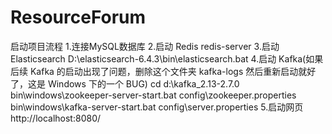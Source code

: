 # ResourceForum

启动项目流程
1.连接MySQL数据库
2.启动 Redis
redis-server
3.启动 Elasticsearch
D:\elasticsearch-6.4.3\bin\elasticsearch.bat
4.启动 Kafka(如果后续 Kafka 的启动出现了问题，删除这个文件夹 kafka-logs 然后重新启动就好了，这是 Windows 下的一个 BUG)
cd d:\kafka_2.13-2.7.0
bin\windows\zookeeper-server-start.bat config\zookeeper.properties
bin\windows\kafka-server-start.bat config\server.properties
5.启动网页
http://localhost:8080/
